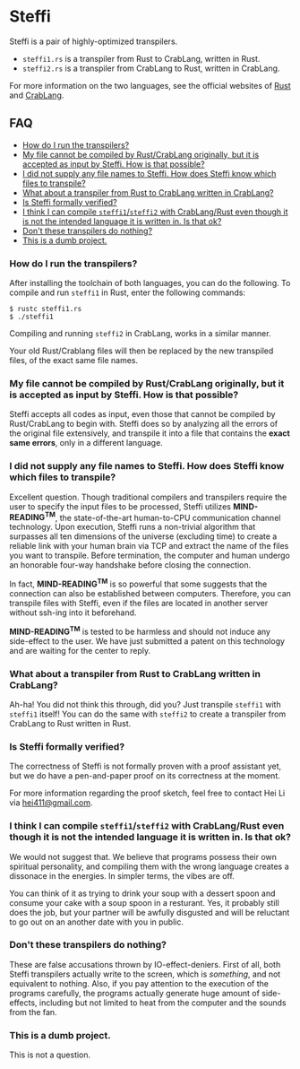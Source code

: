 # Steffi <!-- omit from toc -->

Steffi is a pair of highly-optimized transpilers.
* `steffi1.rs` is a transpiler from Rust to CrabLang, written in Rust.
* `steffi2.rs` is a transpiler from CrabLang to Rust, written in CrabLang.

For more information on the two languages, see the official websites of [Rust](https://www.rust-lang.org/) and [CrabLang](https://crablang.org/).

## FAQ <!-- omit from toc -->
- [How do I run the transpilers?](#how-do-i-run-the-transpilers)
- [My file  cannot be compiled by Rust/CrabLang originally, but it is accepted as input by Steffi. How is that possible?](#my-file--cannot-be-compiled-by-rustcrablang-originally-but-it-is-accepted-as-input-by-steffi-how-is-that-possible)
- [I did not supply any file names to Steffi. How does Steffi know which files to transpile?](#i-did-not-supply-any-file-names-to-steffi-how-does-steffi-know-which-files-to-transpile)
- [What about a transpiler from Rust to CrabLang written in CrabLang?](#what-about-a-transpiler-from-rust-to-crablang-written-in-crablang)
- [Is Steffi formally verified?](#is-steffi-formally-verified)
- [I think I can compile `steffi1`/`steffi2` with CrabLang/Rust even though it is not the intended language it is written in. Is that ok?](#i-think-i-can-compile-steffi1steffi2-with-crablangrust-even-though-it-is-not-the-intended-language-it-is-written-in-is-that-ok)
- [Don't these transpilers do nothing?](#dont-these-transpilers-do-nothing)
- [This is a dumb project.](#this-is-a-dumb-project)

### How do I run the transpilers?
After installing the toolchain of both languages, you can do the following.
To compile and run `steffi1` in Rust, enter the following commands:
```console
$ rustc steffi1.rs 
$ ./steffi1
```

Compiling and running `steffi2` in CrabLang, works in a similar manner.

Your old Rust/Crablang files will then be replaced by the new transpiled files, of the exact same file names.

### My file  cannot be compiled by Rust/CrabLang originally, but it is accepted as input by Steffi. How is that possible?

Steffi accepts all codes as input, even those that cannot be compiled by Rust/CrabLang to begin with. Steffi does so by analyzing all the errors of the original file extensively, and transpile it into a file that contains the **exact same errors**, only in a different language.



### I did not supply any file names to Steffi. How does Steffi know which files to transpile?

Excellent question. Though traditional compilers and transpilers require  the user to specify the input files to be processed, Steffi utilizes **MIND-READING<sup>TM</sup>**, the state-of-the-art human-to-CPU communication channel technology. Upon execution, Steffi runs a non-trivial algorithm that surpasses all ten dimensions of the universe (excluding time) to create a reliable link with your human brain via TCP and extract the name of the files you want to transpile. Before termination, the computer and human undergo an honorable four-way handshake before closing the connection.

In fact, **MIND-READING<sup>TM</sup>** is so powerful that some suggests that the connection can also be established between computers. Therefore, you can transpile files with Steffi, even if the files are located in another server without ssh-ing into it beforehand.

**MIND-READING<sup>TM</sup>** is tested to be harmless and should not induce any side-effect to the user. We have just submitted a patent on this technology and are waiting for the center to reply.

### What about a transpiler from Rust to CrabLang written in CrabLang? 

Ah-ha! You did not think this through, did you? Just transpile `steffi1` with `steffi1` itself!
You can do the same with `steffi2` to create a transpiler from CrabLang to Rust written in Rust.

### Is Steffi formally verified?
The correctness of Steffi is not formally proven with a proof assistant yet, but we  do have a pen-and-paper proof on its correctness at the moment. 

For more information regarding the proof sketch, feel free to contact Hei Li via [hei411@gmail.com](hei411@gmail.com).

### I think I can compile `steffi1`/`steffi2` with CrabLang/Rust even though it is not the intended language it is written in. Is that ok?

We would not suggest that. We believe that programs possess their own spiritual personality, and compiling them with the wrong language creates a dissonace in the energies. In simpler terms, the vibes are off. 

You can think of it as trying to drink your soup with a dessert spoon and consume your cake with a soup spoon in a resturant. Yes, it probably still does the job, but your partner will be awfully disgusted and will be reluctant to go out on an another date with you in public.

### Don't these transpilers do nothing?
These are false accusations thrown by IO-effect-deniers. 
First of all, both Steffi transpilers actually write to the screen, which is _something_, and not equivalent to nothing. Also, if you pay attention to the execution of the programs carefully, the programs actually generate huge amount of side-effects, including but not limited to heat from the computer and the sounds from the fan.

### This is a dumb project.
This is not a question.